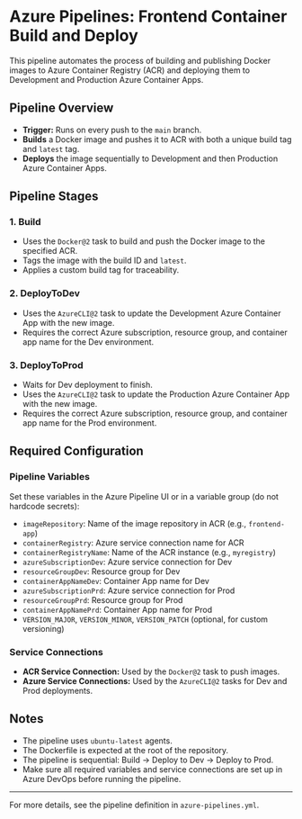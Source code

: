 # Azure Pipelines: Frontend Container Build and Deploy

This pipeline automates the process of building and publishing Docker images to Azure Container Registry (ACR) and deploying them to Development and Production Azure Container Apps.

## Pipeline Overview

- **Trigger:** Runs on every push to the `main` branch.
- **Builds** a Docker image and pushes it to ACR with both a unique build tag and `latest` tag.
- **Deploys** the image sequentially to Development and then Production Azure Container Apps.

## Pipeline Stages

### 1. Build
- Uses the `Docker@2` task to build and push the Docker image to the specified ACR.
- Tags the image with the build ID and `latest`.
- Applies a custom build tag for traceability.

### 2. DeployToDev
- Uses the `AzureCLI@2` task to update the Development Azure Container App with the new image.
- Requires the correct Azure subscription, resource group, and container app name for the Dev environment.

### 3. DeployToProd
- Waits for Dev deployment to finish.
- Uses the `AzureCLI@2` task to update the Production Azure Container App with the new image.
- Requires the correct Azure subscription, resource group, and container app name for the Prod environment.

## Required Configuration

### Pipeline Variables
Set these variables in the Azure Pipeline UI or in a variable group (do not hardcode secrets):

- `imageRepository`: Name of the image repository in ACR (e.g., `frontend-app`)
- `containerRegistry`: Azure service connection name for ACR
- `containerRegistryName`: Name of the ACR instance (e.g., `myregistry`)
- `azureSubscriptionDev`: Azure service connection for Dev
- `resourceGroupDev`: Resource group for Dev
- `containerAppNameDev`: Container App name for Dev
- `azureSubscriptionPrd`: Azure service connection for Prod
- `resourceGroupPrd`: Resource group for Prod
- `containerAppNamePrd`: Container App name for Prod
- `VERSION_MAJOR`, `VERSION_MINOR`, `VERSION_PATCH` (optional, for custom versioning)

### Service Connections
- **ACR Service Connection:** Used by the `Docker@2` task to push images.
- **Azure Service Connections:** Used by the `AzureCLI@2` tasks for Dev and Prod deployments.

## Notes
- The pipeline uses `ubuntu-latest` agents.
- The Dockerfile is expected at the root of the repository.
- The pipeline is sequential: Build → Deploy to Dev → Deploy to Prod.
- Make sure all required variables and service connections are set up in Azure DevOps before running the pipeline.

---

For more details, see the pipeline definition in `azure-pipelines.yml`.
